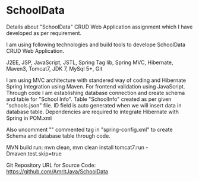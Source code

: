 # SchoolData

Details about "SchoolData" CRUD Web Application assignment which I have developed as per requirement.

I am using following technologies and build tools to develope SchoolData CRUD Web Application.

J2EE, JSP, JavaScript, JSTL, Spring Tag lib, Spring MVC, Hibernate, Maven3, Tomcat7, JDK 7, MySql 5+, Git

I am using MVC architecture with standered way of coding and Hibernate Spring Integration using Maven. For frontend validation using JavaScript. Through code I am establishing database connection and create schema and table for "School Info". Table "SchoolInfo" created as per given "schools.json" file. ID field is auto generated when we will insert data in database table. Dependencies are required to integrate Hibernate with Spring in POM.xml

Also uncomment "<!-- <prop key="hibernate.hbm2ddl.auto">${hbm2ddl.auto}</prop>	 -->" commented tag in "spring-config.xml" to create Schema and database table through code.

MVN build run: 
mvn clean,
mvn clean install tomcat7:run -Dmaven.test.skip=true

Git Repository URL for Source Code: 
https://github.com/AmritJava/SchoolData
